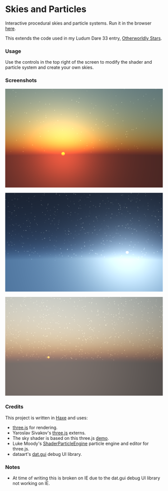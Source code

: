 # Skies and Particles

Interactive procedural skies and particle systems. Run it in the browser [here](http://samcodes.itch.io/sky-shader-editor).

This extends the code used in my Ludum Dare 33 entry, [Otherworldly Stars](http://samcodes.itch.io/otherworldly-stars).

### Usage

Use the controls in the top right of the screen to modify the shader and particle system and create your own skies.

### Screenshots

![Screenshot1](https://github.com/Tw1ddle/Sky-Particles-Shader/blob/master/dev/screenshots/screenshot_1.png?raw=true "Screenshot 1")

![Screenshot2](https://github.com/Tw1ddle/Sky-Particles-Shader/blob/master/dev/screenshots/screenshot_2.png?raw=true "Screenshot 2")

![Screenshot3](https://github.com/Tw1ddle/Sky-Particles-Shader/blob/master/dev/screenshots/screenshot_3.png?raw=true "Screenshot 3")

### Credits

This project is written in [Haxe](http://haxe.org/) and uses:

* [three.js](https://github.com/mrdoob/three.js) for rendering.
* Yaroslav Sivakov's [three.js](http://lib.haxe.org/u/yar3333/) externs.
* The sky shader is based on this three.js [demo](http://threejs.org/examples/js/SkyShader.js).
* Luke Moody's [ShaderParticleEngine](https://github.com/squarefeet/ShaderParticleEngine) particle engine and editor for three.js.
* dataart's [dat.gui](https://github.com/dataarts/dat.gui) debug UI library.

### Notes
* At time of writing this is broken on IE due to the dat.gui debug UI library not working on IE.
